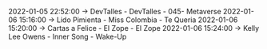 2022-01-05 22:52:00 -> DevTalles - DevTalles - 045- Metaverse
2022-01-06 15:16:00 -> Lido Pimienta - Miss Colombia - Te Queria
2022-01-06 15:20:00 -> Cartas a Felice - El Zope - El Zope
2022-01-06 15:24:00 -> Kelly Lee Owens - Inner Song - Wake-Up

